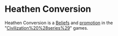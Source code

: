 # Heathen Conversion

Heathen Conversion is a [Beliefs](belief) and [promotion](promotion) in the "[Civilization%20%28series%29](Civilization)" games.